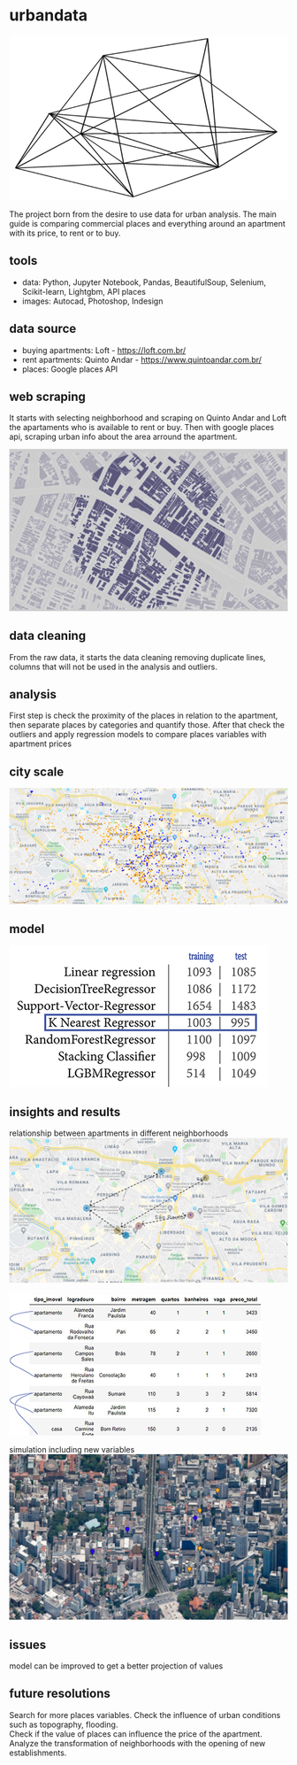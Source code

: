 # urbandata

![alt text](https://github.com/Guilhermegcz/urbandata/blob/master/images/capa.jpg)  

The project born from the desire to use data for urban analysis. The main guide is comparing commercial places and everything around an apartment with its price, to rent or to buy.

## tools
- data: Python, Jupyter Notebook, Pandas, BeautifulSoup, Selenium, Scikit-learn, Lightgbm, API places   
- images: Autocad, Photoshop, Indesign  

## data source
- buying apartments: Loft - https://loft.com.br/  
- rent apartments: Quinto Andar - https://www.quintoandar.com.br/  
- places: Google places API   

## web scraping
It starts with selecting neighborhood and scraping on Quinto Andar and Loft the apartaments who is available to rent or buy. Then with google places api, scraping urban info about the area arround the apartment.

![alt text](https://github.com/Guilhermegcz/urbandata/blob/master/images/mapa-pontos-image.gif)  


## data cleaning
From the raw data, it starts the data cleaning  removing duplicate lines, columns that will not be used in the analysis and outliers.

## analysis
First step is check the  proximity of the places in relation to the apartment, then separate places by categories and quantify those. After that check the outliers and apply regression models to compare places variables with apartment prices

## city scale
![alt text](https://github.com/Guilhermegcz/urbandata/blob/master/images/mapa-google.gif)  

## model
![alt text](https://github.com/Guilhermegcz/urbandata/blob/master/images/regressor-model2.jpg)


## insights and results
relationship between apartments in different neighborhoods
![alt text](https://github.com/Guilhermegcz/urbandata/blob/master/images/analysis-correlation.jpg)


![alt text](https://github.com/Guilhermegcz/urbandata/blob/master/images/analysis-correlation-df2.jpg)


simulation including new variables
![alt text](https://github.com/Guilhermegcz/urbandata/blob/master/images/minhocao.gif)

## issues
model can be improved to get a better projection of values  

## future resolutions
Search for more places variables. Check the influence of urban conditions such as topography, flooding.   
Check if the value of places can influence the price of the apartment.   
Analyze the transformation of neighborhoods with the opening of new establishments.



